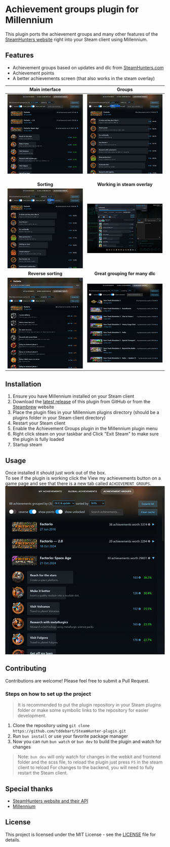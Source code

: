 # Achievement groups plugin for Millennium

This plugin ports the achievement groups and many other features of the [SteamHunters website](https://steamhunters.com/) right into your Steam client using Millennium.

## Features
- Achievement groups based on updates and dlc from [SteamHunters.com](https://steamhunters.com/)
- Achievement points
- A better achievements screen (that also works in the steam overlay)

|           **Main interface**             |                **Groups**                 |
|:----------------------------------------:|:-----------------------------------------:|
| ![Main interface](images/main-view.png)<img width="1000" />  |      ![Groups](images/grouping.png)<img width="1000" />       |
|               **Sorting**                |       **Working in steam overlay**        |
|      ![Sorting](images/sorting.png)      |   ![Steam overlay](images/overlay.png)    |
|           **Reverse sorting**            |      **Great grouping for many dlc**      |
| ![Reverse sorting](images/reverse-sorting.png) | ![Many dlc grouping](images/many-dlc-grouping.png) |


## Installation
1. Ensure you have Millennium installed on your Steam client
2. Download the [latest release](https://github.com/tddebart/SteamHunter-plugin/releases/latest) of this plugin from GitHub or from the [Steambrew](https://steambrew.app/plugins) website
3. Place the plugin files in your Millennium plugins directory (should be a plugins folder in your Steam client directory)
4. Restart your Steam client
5. Enable the Achievement Groups plugin in the Millennium plugin menu
6. Right click steam on your taskbar and Click "Exit Steam" to make sure the plugin is fully loaded
7. Startup steam


## Usage

Once installed it should just work out of the box.
<br>
To see if the plugin is working click the View my achievements button on a game page and see that there is a new tab called `ACHIEVEMENT GROUPS`.
![Main interface](images/main-view.png)

## Contributing

Contributions are welcome! Please feel free to submit a Pull Request.

### Steps on how to set up the project

> It is recommended to put the plugin repository in your Steam plugins folder or make some symbolic links to the
> repository for easier development.

1. Clone the repository using `git clone https://github.com/tddebart/SteamHunter-plugin.git`
2. Run `bun install` or use your favorite package manager
3. Now you can run `bun watch` or `bun dev` to build the plugin and watch for changes

> Note: `bun dev` will only watch for changes in the webkit and frontend folder and the scss file, to reload the plugin just press `F5` in the steam client to reload
> For changes to the backend, you will need to fully restart the Steam client.

## Special thanks

- [SteamHunters website and their API](https://steamhunters.com/)
- [Millennium](https://github.com/shdwmtr/millennium)

## License

This project is licensed under the MIT License - see the [LICENSE](LICENSE) file for details.
